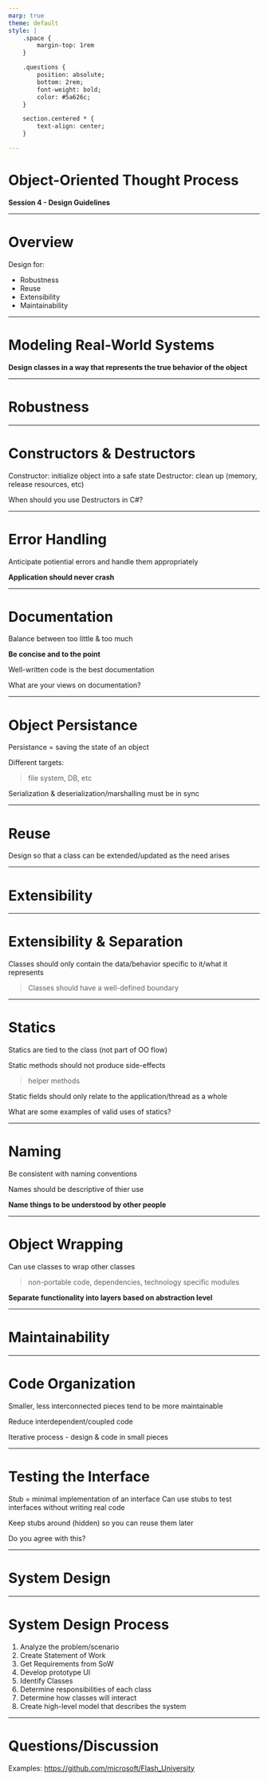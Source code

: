 ```yaml
---
marp: true
theme: default
style: |
    .space {
        margin-top: 1rem
    }

    .questions {
        position: absolute;
        bottom: 2rem;
        font-weight: bold;
        color: #5a626c;
    }

    section.centered * {
        text-align: center;
    }

---
```


<!-- _class: invert -->
<!-- _footer: '**Covers Chapter 5: "Class Design Guidelines" & Chapter 6: "Designing with Objects"**' -->

# Object-Oriented Thought Process
**Session 4 - Design Guidelines**

<!-- notes
    suggestion: keeping a list of design tips & guidlines
-->

---

# Overview

Design for:
- Robustness
- Reuse
- Extensibility
- Maintainability

<!-- notes
-->

---

# Modeling Real-World Systems

**Design classes in a way that represents the true behavior of the object**


<!-- notes
    Not so applicable to classes that don't have real-world counterparts
    "real-world" means anything outside of your system
-->

---

<!-- _class: centered invert -->
# Robustness

---

# Constructors & Destructors

Constructor: initialize object into a safe state
Destructor: clean up (memory, release resources, etc)

<p class="questions">When should you use Destructors in C#?</p>

<!-- notes
    Constructor Injection
        service classes are passed into the constructor rather than created in the constructor

    Destructors = Finalizer in C#
    also the IDisposable interface

    my answer:
        destructors are highly useful when object has a lifecycle
        and when ephemeral obj is associated with a long-lived system resource
        eg file handle (open/close), socket (attach/detach), scope monitor (start/stop)
-->

---

# Error Handling

Anticipate potiential errors and handle them appropriately

**Application should never crash**


<!-- notes
    At the very least, applications should exit gracefully
-->

---

# Documentation

Balance between too little & too much

**Be concise and to the point**

Well-written code is the best documentation

<p class="questions">What are your views on documentation?</p>

<!-- notes
    subjective topic

    my answer: doc comments are good for
      - providing quick/high-level view (for IDEs),
      - listing behavior/assumptions not in the signature
      - providing rationale (why it exists, why it was done like it was)
            (also inline comments)
-->

---

# Object Persistance

Persistance = saving the state of an object

Different targets:
> file system, DB, etc

Serialization & deserialization/marshalling must be in sync

<!-- notes
    must be backwards compatible when old versions possibly still exist

    serialization: converting obj to/from sequence of bits
    marshalling: transferring obj between program boundaries
-->

---

<!-- _class: centered invert -->
# Reuse

Design so that a class can be extended/updated as the need arises

<!-- notes
    cannot predict the future and how an object/class might be needed
    best thing to do is to make a class easily extendable/updateable
-->

---

<!-- _class: centered invert -->
# Extensibility

<!-- notes
    extensibility = any updating/adding/refining behavior inside a system:
	- Extending a class
	- Adding new methods/behaviors to an existing class
    - Modifying the behavior
-->

---

# Extensibility & Separation

Classes should only contain the data/behavior specific to it/what it represents
> Classes should have a well-defined boundary

<!-- notes
-->

---

# Statics

Statics are tied to the class (not part of OO flow)

Static methods should not produce side-effects
> helper methods

<div class="space" />

Static fields should only relate to the application/thread as a whole

<p class="questions">What are some examples of valid uses of statics?</p>

<!-- notes
-->

---

# Naming

Be consistent with naming conventions

Names should be descriptive of thier use

**Name things to be understood by other people**

<!-- notes
    Name should naturally give as much information about the nature & behavior of what it belongs to
    Names should be descriptive of their use, not their implementation
-->

---

# Object Wrapping

Can use classes to wrap other classes
> non-portable code, dependencies, technology specific modules

**Separate functionality into layers based on abstraction level**

<!-- notes
-->

---

<!-- _class: centered invert -->
# Maintainability

<!-- notes
-->

---

# Code Organization

Smaller, less interconnected pieces tend to be more maintainable

Reduce interdependent/coupled code

Iterative process - design & code in small pieces


<!-- notes
    less-coupled code
        helps minimize work & risk when you have to modify an interface

    TLDR - keep your code organized
-->

---

# Testing the Interface

Stub = minimal implementation of an interface
Can use stubs to test interfaces without writing real code

Keep stubs around (hidden) so you can reuse them later

<p class="questions">Do you agree with this?</p>

<!-- notes
    kind of TDD like
    
    not sure I agree with keeping stubs around - maybe in a separate classes
    so they don't pollute the main class?
-->

---

<!-- _class: centered invert -->
# System Design


<!-- notes
-->

---

# System Design Process

1. Analyze the problem/scenario
2. Create Statement of Work
3. Get Requirements from SoW
4. Develop prototype UI
5. Identify Classes
6. Determine responsibilities of each class
7. Determine how classes will interact
8. Create high-level model that describes the system

<!-- notes
    1. Research - including "is it worth it"
    2. High-level description of the proposed system
    3. Details specific needs & behavior - design is crafted from this 
    4. Simulated/Wireframes - missing functionality, focused on look & feel
    5. Rough list of all Classes (eg nouns) - refined later
    6. Record data & operations for each class
    7. Record how classes will interact
    8. Build class model based on steps 5-7
        use UML (or similar)
-->

---

<!-- _class: centered invert -->

# Questions/Discussion
Examples: https://github.com/microsoft/Flash_University


<!-- notes
    review: https://github.com/rakirs2/CSharpChess
    (at commit 45f1615 - main as of 8/4/2022)
-->

